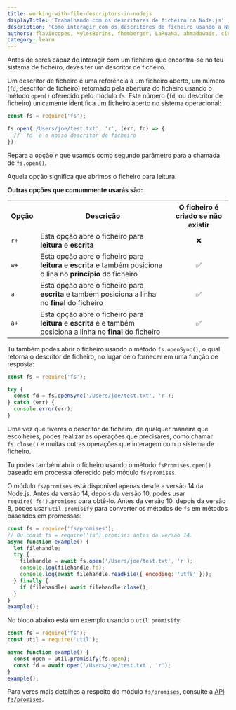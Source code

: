 ```yaml
---
title: working-with-file-descriptors-in-nodejs
displayTitle: 'Trabalhando com os descritores de ficheiro na Node.js'
description: 'Como interagir com os descritores de ficheiro usando a Node.js'
authors: flaviocopes, MylesBorins, fhemberger, LaRuaNa, ahmadawais, clean99, vaishnav-mk, nazarepiedady
category: learn
---
```


Antes de seres capaz de interagir com um ficheiro que encontra-se no teu sistema de ficheiro, deves ter um descritor de ficheiro.

Um descritor de ficheiro é uma referência à um ficheiro aberto, um número (`fd`, descritor de ficheiro) retornado pela abertura do ficheiro usando o método `open()` oferecido pelo módulo `fs`. Este número (`fd`, ou descritor de ficheiro) unicamente identifica um ficheiro aberto no sistema operacional:

```js
const fs = require('fs');

fs.open('/Users/joe/test.txt', 'r', (err, fd) => {
  // `fd` é o nosso descritor de ficheiro
});
```

Repara a opção `r` que usamos como segundo parâmetro para a chamada de `fs.open()`.

Aquela opção significa que abrimos o ficheiro para leitura.

**Outras opções que comummente usarás são:**

<table>
  <tr>
    <th>Opção</th>
    <th>Descrição</th>
    <th>O ficheiro é criado se não existir</th>
  </tr>
  <tr>
    <td><code>r+</code></td>
    <td>Esta opção abre o ficheiro para <b>leitura</b> e <b>escrita</b></td>
    <td style="text-align: center;">❌</td>
  </tr>
  <tr>
    <td><code>w+</code></td>
    <td>Esta opção abre o ficheiro para <b>leitura</b> e <b>escrita</b> e também posiciona o lina no <b>princípio</b> do ficheiro</td>
    <td style="text-align: center;">✅</td>
  </tr>
  <tr>
    <td><code>a</code></td>
    <td>Esta opção abre o ficheiro para <b>escrita</b> e também posiciona a linha no <b>final</b> do ficheiro</td>
    <td style="text-align: center;">✅</td>
  </tr>
  <tr>
    <td><code>a+</code></td>
    <td>Esta opção abre o ficheiro para <b>leitura</b> e <b>escrita</b> e e também posiciona a linha no <b>final</b> do ficheiro</td>
    <td style="text-align: center;">✅</td>
  </tr>
</table>

Tu também podes abrir o ficheiro usando o método `fs.openSync()`, o qual retorna o descritor de ficheiro, no lugar de o fornecer em uma função de resposta:

```js
const fs = require('fs');

try {
  const fd = fs.openSync('/Users/joe/test.txt', 'r');
} catch (err) {
  console.error(err);
}
```

Uma vez que tiveres o descritor de ficheiro, de qualquer maneira que escolheres, podes realizar as operações que precisares, como chamar `fs.close()` e muitas outras operações que interagem com o sistema de ficheiro.

Tu podes também abrir o ficheiro usando o método `fsPromises.open()` baseado em processa oferecido pelo módulo `fs/promises`.

O módulo `fs/promises` está disponível apenas desde a versão 14 da Node.js. Antes da versão 14, depois da versão 10, podes usar `require('fs').promises` para obtê-lo. Antes da versão 10, depois da versão 8, podes usar `util.promisify` para converter os métodos de `fs` em métodos baseados em promessas:

```js
const fs = require('fs/promises');
// Ou const fs = require('fs').promises antes da versão 14.
async function example() {
  let filehandle;
  try {
    filehandle = await fs.open('/Users/joe/test.txt', 'r');
    console.log(filehandle.fd);
    console.log(await filehandle.readFile({ encoding: 'utf8' }));
  } finally {
    if (filehandle) await filehandle.close();
  }
}
example();
```

No bloco abaixo está um exemplo usando o `util.promisify`:

```js
const fs = require('fs');
const util = require('util');

async function example() {
  const open = util.promisify(fs.open);
  const fd = await open('/Users/joe/test.txt', 'r');
}
example();
```

Para veres mais detalhes a respeito do módulo `fs/promises`, consulte a [API `fs/promises`](/api/fs/#promise-example).
